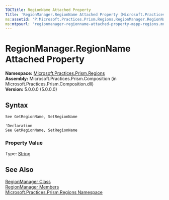 ```yaml
---
TOCTitle: RegionName Attached Property
Title: 'RegionManager.RegionName Attached Property (Microsoft.Practices.Prism.Regions)'
ms:assetid: 'P:Microsoft.Practices.Prism.Regions.RegionManager.RegionName'
ms:mtpsurl: 'regionmanager-regionname-attached-property-mspp-regions.md'
---
```



# RegionManager.RegionName Attached Property

**Namespace:** [Microsoft.Practices.Prism.Regions](/patterns-practices/reference/mspp-regions-namespace)  
**Assembly:** Microsoft.Practices.Prism.Composition (in Microsoft.Practices.Prism.Composition.dll)  
**Version:** 5.0.0.0 (5.0.0.0)

## Syntax
```C#
See GetRegionName, SetRegionName
```
```VB
'Declaration
See GetRegionName, SetRegionName
```

### Property Value

Type: [String](http://msdn.microsoft.com/en-us/library/s1wwdcbf)

## See Also

[RegionManager Class](/patterns-practices/reference/regionmanager-class-mspp-regions)  
[RegionManager Members](/patterns-practices/reference/regionmanager-members-mspp-regions)  
[Microsoft.Practices.Prism.Regions Namespace](/patterns-practices/reference/mspp-regions-namespace)  